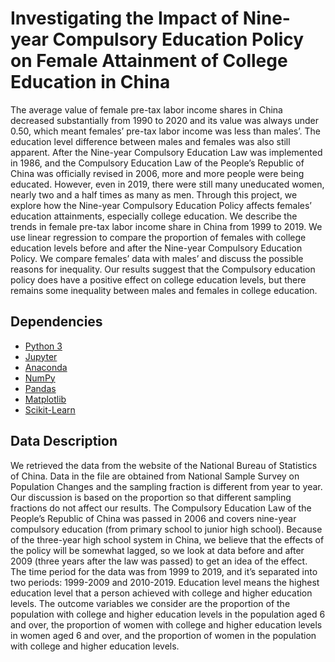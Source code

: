 # Investigating the Impact of Nine-year Compulsory Education Policy on Female Attainment of College Education in China
The average value of female pre-tax labor income shares in China decreased substantially from 1990 to 2020 and its value was always under 0.50, which meant females’ pre-tax labor income was less than males’. The education level difference between males and females was also still apparent. After the Nine-year Compulsory Education Law was implemented in 1986, and the Compulsory Education Law of the People’s Republic of China was officially revised in 2006, more and more people were being educated. However, even in 2019, there were still many uneducated women, nearly two and a half times as many as men. Through this project, we explore how the Nine-year Compulsory Education Policy affects females’ education attainments, especially college education. We describe the trends in female pre-tax labor income share in China from 1999 to 2019. We use linear regression to compare the proportion of females with college education levels before and after the Nine-year Compulsory Education Policy. We compare females’ data with males’ and discuss the possible reasons for inequality. Our results suggest that the Compulsory education policy does have a positive effect on college education levels, but there remains some inequality between males and females in college education.

## Dependencies
* [Python 3](https://www.python.org/)
* [Jupyter](https://jupyter.org/)
* [Anaconda](https://www.anaconda.com/)
* [NumPy](https://numpy.org/)
* [Pandas](https://pandas.pydata.org/)
* [Matplotlib](https://matplotlib.org/)
* [Scikit-Learn](https://scikit-learn.org/stable/index.html)

## Data Description
We retrieved the data from the website of the National Bureau of Statistics of China. Data in the file are obtained from National Sample Survey on Population Changes and the sampling fraction is different from year to year. Our discussion is based on the proportion so that different sampling fractions do not affect our results. The Compulsory Education Law of the People’s Republic of China was passed in 2006 and covers nine-year compulsory education (from primary school to junior high school). Because of the three-year high school system in China, we believe that the effects of the policy will be somewhat lagged, so we look at data before and after 2009 (three years after the law was passed) to get an idea of the effect. The time period for the data was from 1999 to 2019, and it’s separated into two periods: 1999-2009 and 2010-2019. Education level means the highest education level that a person achieved with college and higher education levels. The outcome variables we consider are the proportion of the population with college and higher education levels in the population aged 6 and over, the proportion of women with college and higher education levels in women aged 6 and over, and the proportion of women in the population with college and higher education levels.
